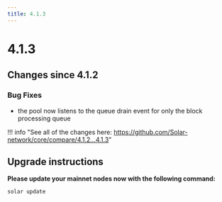 ```yaml
---
title: 4.1.3
---
```


# 4.1.3

## Changes since 4.1.2

### Bug Fixes

- the pool now listens to the queue drain event for only the block processing queue

!!! info "See all of the changes here: <a href="https://github.com/Solar-network/core/compare/4.1.2...4.1.3" target="_blank" rel="noopener noreferrer">https://github.com/Solar-network/core/compare/4.1.2...4.1.3</a>"

## Upgrade instructions

**Please update your mainnet nodes now with the following command:**

```bash
solar update
```
